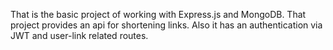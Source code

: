 That is the basic project of working with Express.js and MongoDB. 
That project provides an api for shortening links. Also it has an authentication via JWT and user-link related routes.
